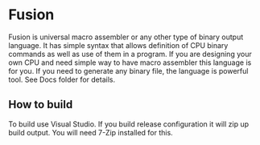# Fusion
Fusion is universal macro assembler or any other type of binary output language.
It has simple syntax that allows definition of CPU binary commands as well as use of them in a program.
If you are designing your own CPU and need simple way to have macro assembler this language is for you. If you need to generate any binary file, the language is powerful tool.
See Docs folder for details.
## How to build
To build use Visual Studio. If you build release configuration it will zip up build output. You will need 7-Zip installed for this.
